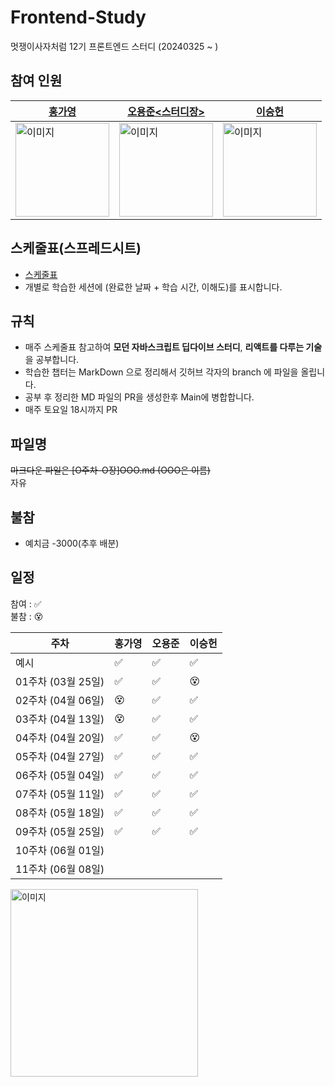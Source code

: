 # Frontend-Study
멋쟁이사자처럼 12기 프론트엔드 스터디 (20240325 ~ )
                
## 참여 인원 
| [홍가영](https://github.com/kaouo) | [오용준<스터디장>](https://github.com/55yong) | [이승헌](https://github.com/12seungheon) |
|----|----|----|
| <img src="https://avatars.githubusercontent.com/u/144293040?v=4" alt="이미지" width="150" height="150"> | <img src="https://avatars.githubusercontent.com/u/132319467?v=4" alt="이미지" width="150" height="150"> | <img src="https://avatars.githubusercontent.com/u/164005659?v=4" alt="이미지" width="150" height="150"> |

## 스케줄표(스프레드시트)
- [스케줄표](https://docs.google.com/spreadsheets/d/1XuaLa4wmp7Enq5g93WkmWvLEb5FaILLZ05e7wOrMrSs/edit#gid=0)
- 개별로 학습한 세션에 (완료한 날짜 + 학습 시간, 이해도)를 표시합니다.

## 규칙
- 매주 스케줄표 참고하여 **모던 자바스크립트 딥다이브 스터디**, **리액트를 다루는 기술**을 공부합니다.
- 학습한 챕터는 MarkDown 으로 정리해서 깃허브 각자의 branch 에 파일을 올립니다.
- 공부 후 정리한 MD 파일의 PR을 생성한후 Main에 병합합니다.
- 매주 토요일 18시까지 PR

## 파일명
~~마크다운 파일은 [O주차-O장]OOO.md (OOO은 이름)~~   
자유

## 불참
- 예치금 -3000(추후 배분)

## 일정

참여 : ✅  
불참 : 😵  

| 주차           | 홍가영 | 오용준 | 이승헌 |
|------------------|-|-|-|
| 예시              |✅|✅|✅|
| 01주차 (03월 25일) |✅|✅|😵| 
| 02주차 (04월 06일) |😵|✅|✅|  
| 03주차 (04월 13일) |😵|✅|✅|
| 04주차 (04월 20일) |✅|✅|😵|
| 05주차 (04월 27일) |✅|✅|✅|
| 06주차 (05월 04일) |✅|✅|✅|
| 07주차 (05월 11일) |✅|✅|✅|
| 08주차 (05월 18일) |✅|✅|✅|
| 09주차 (05월 25일) |✅|✅|✅|
| 10주차 (06월 01일) ||||
| 11주차 (06월 08일) ||||

<img src="goodsay.png" alt="이미지" width="300" height="300" />
